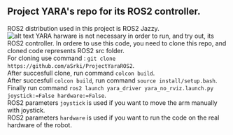 ## Project YARA's repo for its ROS2 controller. 
ROS2 distribution used in this project is ROS2 Jazzy.<br />
![alt text](https://cdn.prod.website-files.com/660efb77a041930767e2971a/664e3b4b2640ffefe5b9a158_Welcoming%20Jazzy%20Jalisco%20Meta%20Asset.png)
YARA harware is not necessary in order to run, and try out, its ROS2 controller.
In ordere to use this code, you need to clone this repo, and cloned code represents ROS2 src folder.<br />
For cloning use command : `git clone https://github.com/aSrki/ProjectYaraROS2`.<br />
After succesfull clone, run command `colcon build`.<br />
After succesfull `colcon build`, run command `source install/setup.bash`.<br />
Finally run command `ros2 launch yara_driver yara_no_rviz.launch.py joystick:=False hardware:=False`.<br />
ROS2 parameters `joystick` is used if you want to move the arm manually with joystick.<br />
ROS2 parameters `hardware` is used if you want to run the code on the real hardware of the robot.
